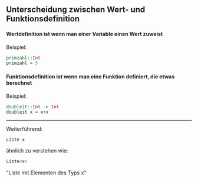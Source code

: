 ## Unterscheidung zwischen Wert- und Funktionsdefinition
#### Wertdefinition ist wenn man einer Variable einen Wert zuweist
Beispiel: 
```haskell
primzahl::Int
primzahl = 5
```

#### Funktionsdefinition ist wenn man eine Funktion definiert, die etwas berechnet
Beispiel:
```haskell
doubleit::Int -> Int
doubleit x = x+x
```
----------------

Weiterführend:
```pseudocode
Liste x
```

ähnlich zu verstehen wie:
```java
Liste<x>
```
"Liste mit Elementen des Typs x"